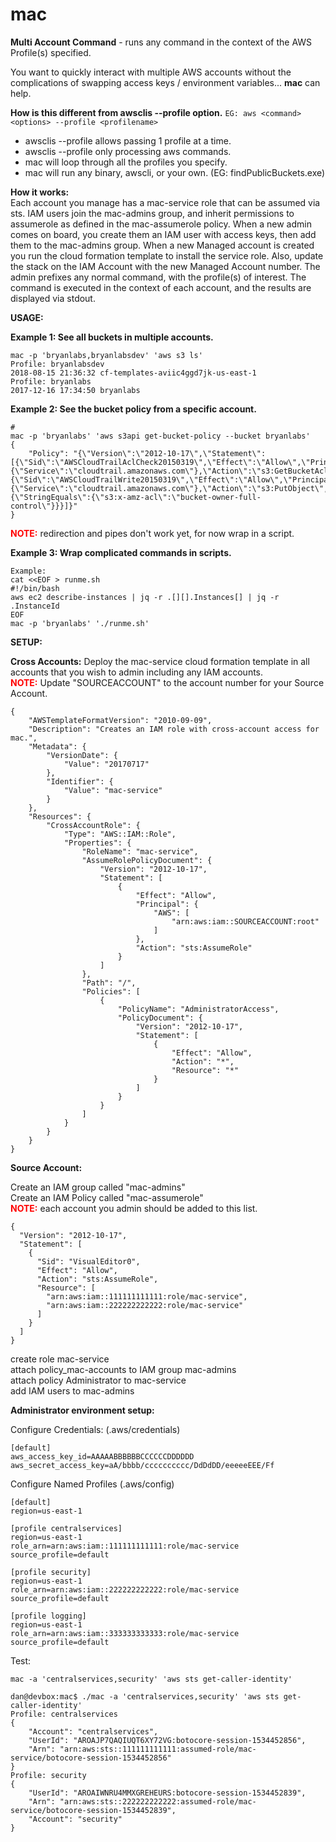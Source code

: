 # mac
**Multi Account Command** - runs any command in the context of the AWS Profile(s) specified.


You want to quickly interact with multiple AWS accounts without the complications of swapping access keys / environment variables... **mac** can help.

**How is this different from awsclis --profile option.**  ````EG: aws <command> <options> --profile <profilename>````  
* awsclis --profile allows passing 1 profile at a time.  
* awsclis --profile only processing aws commands.  
* mac will loop through all the profiles you specify.  
* mac will run any binary, awscli, or your own.  (EG: findPublicBuckets.exe)

**How it works:**  
Each account you manage has a mac-service role that can be assumed via sts. IAM users join the mac-admins group, and inherit permissions to assumerole as defined in the mac-assumerole policy. When a new admin comes on board, you create them an IAM user with access keys, then add them to the mac-admins group. When a new Managed account is created you run the cloud formation template to install the service role. Also, update the stack on the IAM Account with the new Managed Account number. The admin prefixes any normal command, with the profile(s) of interest. The command is executed in the context of each account, and the results are displayed via stdout.

**USAGE:** 

**Example 1: See all buckets in multiple accounts.**

````
mac -p 'bryanlabs,bryanlabsdev' 'aws s3 ls'
Profile: bryanlabsdev
2018-08-15 21:36:32 cf-templates-aviic4ggd7jk-us-east-1
Profile: bryanlabs
2017-12-16 17:34:50 bryanlabs
````
**Example 2: See the bucket policy from a specific account.**
````
# 
mac -p 'bryanlabs' 'aws s3api get-bucket-policy --bucket bryanlabs'
{
    "Policy": "{\"Version\":\"2012-10-17\",\"Statement\":[{\"Sid\":\"AWSCloudTrailAclCheck20150319\",\"Effect\":\"Allow\",\"Principal\":{\"Service\":\"cloudtrail.amazonaws.com\"},\"Action\":\"s3:GetBucketAcl\",\"Resource\":\"arn:aws:s3:::bryanlabs\"},{\"Sid\":\"AWSCloudTrailWrite20150319\",\"Effect\":\"Allow\",\"Principal\":{\"Service\":\"cloudtrail.amazonaws.com\"},\"Action\":\"s3:PutObject\",\"Resource\":\"arn:aws:s3:::bryanlabs/CloudTrail/AWSLogs/111111111111/*\",\"Condition\":{\"StringEquals\":{\"s3:x-amz-acl\":\"bucket-owner-full-control\"}}}]}"
}
````

<span style="color:red">**NOTE:** </span> redirection and pipes don't work yet, for now wrap in a script.

**Example 3: Wrap complicated commands in scripts.**

````
Example:
cat <<EOF > runme.sh
#!/bin/bash
aws ec2 describe-instances | jq -r .[][].Instances[] | jq -r .InstanceId
EOF
mac -p 'bryanlabs' './runme.sh'
````


**SETUP:**

**Cross Accounts:** Deploy the mac-service cloud formation template in all accounts that you wish to admin including any IAM accounts.  
<span style="color:red">**NOTE:** </span> Update "SOURCEACCOUNT" to the account number for your Source Account.

````
{
    "AWSTemplateFormatVersion": "2010-09-09",
    "Description": "Creates an IAM role with cross-account access for mac.",
    "Metadata": {
        "VersionDate": {
            "Value": "20170717"
        },
        "Identifier": {
            "Value": "mac-service"
        }
    },
    "Resources": {
        "CrossAccountRole": {
            "Type": "AWS::IAM::Role",
            "Properties": {
                "RoleName": "mac-service",
                "AssumeRolePolicyDocument": {
                    "Version": "2012-10-17",
                    "Statement": [
                        {
                            "Effect": "Allow",
                            "Principal": {
                                "AWS": [
                                    "arn:aws:iam::SOURCEACCOUNT:root"
                                ]
                            },
                            "Action": "sts:AssumeRole"
                        }
                    ]
                },
                "Path": "/",
                "Policies": [
                    {
                        "PolicyName": "AdministratorAccess",
                        "PolicyDocument": {
                            "Version": "2012-10-17",
                            "Statement": [
                                {
                                    "Effect": "Allow",
                                    "Action": "*",
                                    "Resource": "*"
                                }
                            ]
                        }
                    }
                ]
            }
        }
    }
}
````


**Source Account:**  

Create an IAM group called "mac-admins"  
Create an IAM Policy called "mac-assumerole"  
<span style="color:red">**NOTE:** </span> each account you admin should be added to this list.
  

````
{
  "Version": "2012-10-17",
  "Statement": [
    {
      "Sid": "VisualEditor0",
      "Effect": "Allow",
      "Action": "sts:AssumeRole",
      "Resource": [
        "arn:aws:iam::111111111111:role/mac-service",
        "arn:aws:iam::222222222222:role/mac-service"
      ]
    }
  ]
}
````

create role mac-service  
attach policy_mac-accounts to IAM group mac-admins  
attach policy Administrator to mac-service  
add IAM users to mac-admins  


**Administrator environment setup:**

Configure Credentials: (.aws/credentials)

````
[default]
aws_access_key_id=AAAAABBBBBBCCCCCCDDDDDD
aws_secret_access_key=aA/bbbb/cccccccccc/DdDdDD/eeeeeEEE/Ff
````

Configure Named Profiles (.aws/config)
````
[default]
region=us-east-1

[profile centralservices]
region=us-east-1
role_arn=arn:aws:iam::111111111111:role/mac-service
source_profile=default

[profile security]
region=us-east-1
role_arn=arn:aws:iam::222222222222:role/mac-service
source_profile=default

[profile logging]
region=us-east-1
role_arn=arn:aws:iam::333333333333:role/mac-service
source_profile=default
````
Test:
````
mac -a 'centralservices,security' 'aws sts get-caller-identity'

dan@devbox:mac$ ./mac -a 'centralservices,security' 'aws sts get-caller-identity'
Profile: centralservices
{
    "Account": "centralservices",
    "UserId": "AROAJP7QAQIUQT6XY72VG:botocore-session-1534452856",
    "Arn": "arn:aws:sts::111111111111:assumed-role/mac-service/botocore-session-1534452856"
}
Profile: security
{
    "UserId": "AROAIWNRU4MMXGREHEURS:botocore-session-1534452839",
    "Arn": "arn:aws:sts::222222222222:assumed-role/mac-service/botocore-session-1534452839",
    "Account": "security"
}
````
